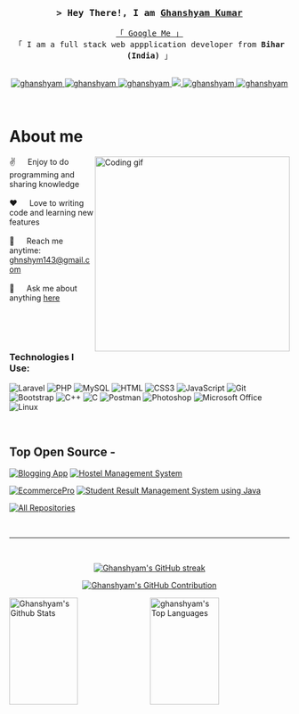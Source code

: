 <!-- Intro  -->
<h3 align="center">
        <samp>&gt; Hey There!, I am
                <b><a target="_blank" href=""> Ghanshyam Kumar</a></b>
        </samp>
</h3>

<p align="center"> 
  <samp>
    <a href="https://g.co/kgs/MzXDjd">「 Google Me 」</a>
    <br>
    「 I am a full stack web appplication developer from <b>Bihar (India)</b> 」
    <br>
    <br>
  </samp>
</p>

<p align="center">
 <a href="https://ghanshyam.com" target="blank">
  <img src="https://img.shields.io/badge/Website-DC143C?style=for-the-badge&logo=medium&logoColor=white" alt="ghanshyam" />
 </a>
 <a href="https://linkedin.com/in/ghnshym143/" target="_blank">
  <img src="https://img.shields.io/badge/LinkedIn-0077B5?style=for-the-badge&logo=linkedin&logoColor=white" alt="ghanshyam"/>
 </a>
 <a href="https://dev.to/ghnshym" target="_blank">
  <img src="https://img.shields.io/badge/dev.to-0A0A0A?style=for-the-badge&logo=dev.to&logoColor=white" alt="ghanshyam" />
 </a>
 <a href="https://twitter.com/" target="_blank">
  <img src="https://img.shields.io/badge/Twitter-1DA1F2?style=for-the-badge&logo=twitter&logoColor=white" />
 </a>
 <a href="https://instagram.com/ghnshym143" target="_blank">
  <img src="https://img.shields.io/badge/Instagram-fe4164?style=for-the-badge&logo=instagram&logoColor=white" alt="ghanshyam" />
 </a> 
 <a href="https://facebook.com/ghnshym143" target="_blank">
  <img src="https://img.shields.io/badge/Facebook-20BEFF?&style=for-the-badge&logo=facebook&logoColor=white" alt="ghanshyam"  />
  </a> 
</p>
<br />

<!-- About Section -->
 # About me

<p>
 <img align="right" width="350" src="/assets/programmer.gif" alt="Coding gif" />
  
 ✌️ &emsp; Enjoy to do programming and sharing knowledge <br/><br/>
 ❤️ &emsp; Love to writing code and learning new features<br/><br/>
 📧 &emsp; Reach me anytime: ghnshym143@gmail.com<br/><br/>
 💬 &emsp; Ask me about anything [here](https://github.com/ghnshym/)

</p>

<br/>
<br/>
<br/>

### Technologies I Use:

![Laravel](https://img.shields.io/badge/Laravel-FF2D20?style=for-the-badge&logo=laravel&logoColor=white)
![PHP](https://img.shields.io/badge/PHP-777BB4?style=for-the-badge&logo=php&logoColor=white)
![MySQL](https://img.shields.io/badge/MySQL-4479A1?style=for-the-badge&logo=mysql&logoColor=white)
![HTML](https://img.shields.io/badge/HTML5-E34F26?style=for-the-badge&logo=html5&logoColor=white)
![CSS3](https://img.shields.io/badge/CSS3-1572B6?style=for-the-badge&logo=css3&logoColor=white)
![JavaScript](https://img.shields.io/badge/JavaScript-F0DB4F?style=for-the-badge&labelColor=black&logo=javascript&logoColor=F0DB4F)
![Git](https://img.shields.io/badge/Git-F05032?style=for-the-badge&logo=git&logoColor=white)
![Bootstrap](https://img.shields.io/badge/Bootstrap-563D7C?style=for-the-badge&logo=bootstrap&logoColor=white)
![C++](https://img.shields.io/badge/C++-00599C?style=for-the-badge&logo=c%2B%2B&logoColor=white)
![C](https://img.shields.io/badge/C-00599C?style=for-the-badge&logo=c&logoColor=white)
![Postman](https://img.shields.io/badge/Postman-FF6C37?style=for-the-badge&logo=postman&logoColor=white)
![Photoshop](https://img.shields.io/badge/Photoshop-31A8FF?style=for-the-badge&logo=adobe-photoshop&logoColor=white)
![Microsoft Office](https://img.shields.io/badge/Microsoft%20Office-D83B01?style=for-the-badge&logo=microsoft-office&logoColor=white)
![Linux](https://img.shields.io/badge/Linux-FCC624?style=for-the-badge&logo=linux&logoColor=black)


<br/>

## Top Open Source -

[![Blogging App](https://github-readme-stats.vercel.app/api/pin/?username=ghnshym&repo=Blogging-App&border_color=7F3FBF&bg_color=0D1117&title_color=C9D1D9&text_color=8B949E&icon_color=7F3FBF)](https://github.com/Ghnshym/Blogging-App)
[![Hostel Management System](https://github-readme-stats.vercel.app/api/pin/?username=ghnshym&repo=Hostel_management_system&border_color=7F3FBF&bg_color=0D1117&title_color=C9D1D9&text_color=8B949E&icon_color=7F3FBF)](https://github.com/Ghnshym/Hostel_management_system)

[![EcommercePro](https://github-readme-stats.vercel.app/api/pin/?username=ghnshym&repo=EcommercePro&border_color=7F3FBF&bg_color=0D1117&title_color=C9D1D9&text_color=8B949E&icon_color=7F3FBF)](https://github.com/Ghnshym/EcommercePro)
[![Student Result Management System using Java](https://github-readme-stats.vercel.app/api/pin/?username=ghnshym&repo=student-result-management-system-using-java&border_color=7F3FBF&bg_color=0D1117&title_color=C9D1D9&text_color=8B949E&icon_color=7F3FBF)](https://github.com/Ghnshym/student-result-management-system-using-java)

<p align="left">
  <a href="https://github.com/ghnshym?tab=repositories" target="_blank"><img alt="All Repositories" title="All Repositories" src="https://img.shields.io/badge/-All%20Repos-2962FF?style=for-the-badge&logo=koding&logoColor=white"/></a>
</p>

<br/>
<hr/>
<br/>

<p align="center">
  <a href="https://github.com/ghnshym">
    <img src="https://github-readme-streak-stats.herokuapp.com/?user=ghnshym&theme=radical&border=7F3FBF&background=0D1117" alt="Ghanshyam's GitHub streak"/>
  </a>
</p>

<p align="center">
  <a href="https://github.com/ghnshym">
    <img src="https://github-profile-summary-cards.vercel.app/api/cards/profile-details?username=ghnshym&theme=radical" alt="Ghanshyam's GitHub Contribution"/>
  </a>
</p>

<a> 
    <a href="https://github.com/ghnshym"><img alt="Ghanshyam's Github Stats" src="https://denvercoder1-github-readme-stats.vercel.app/api?username=ghnshym&show_icons=true&count_private=true&theme=react&border_color=7F3FBF&bg_color=0D1117&title_color=F85D7F&icon_color=F8D866" height="192px" width="49.5%"/></a>
  <a href="https://github.com/ghnshym"><img alt="ghanshyam's Top Languages" src="https://denvercoder1-github-readme-stats.vercel.app/api/top-langs/?username=ghnshym&langs_count=8&layout=compact&theme=react&border_color=7F3FBF&bg_color=0D1117&title_color=F85D7F&icon_color=F8D866" height="192px" width="49.5%"/></a>
  <br/>
</a>



